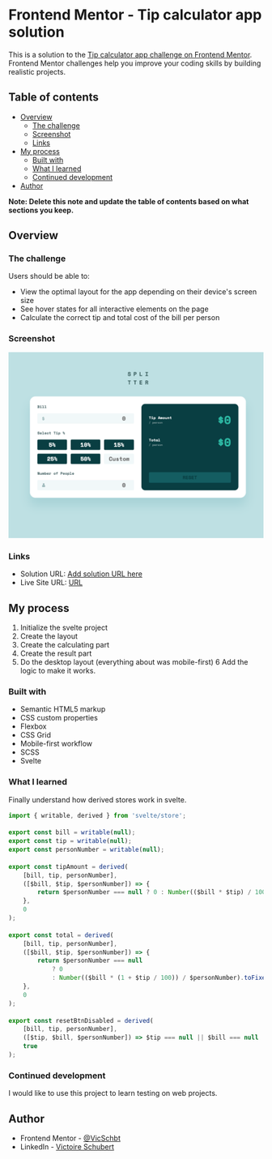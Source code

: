 # Frontend Mentor - Tip calculator app solution

This is a solution to the [Tip calculator app challenge on Frontend Mentor](https://www.frontendmentor.io/challenges/tip-calculator-app-ugJNGbJUX). Frontend Mentor challenges help you improve your coding skills by building realistic projects.

## Table of contents

- [Overview](#overview)
  - [The challenge](#the-challenge)
  - [Screenshot](#screenshot)
  - [Links](#links)
- [My process](#my-process)
  - [Built with](#built-with)
  - [What I learned](#what-i-learned)
  - [Continued development](#continued-development)
- [Author](#author)

**Note: Delete this note and update the table of contents based on what sections you keep.**

## Overview

### The challenge

Users should be able to:

- View the optimal layout for the app depending on their device's screen size
- See hover states for all interactive elements on the page
- Calculate the correct tip and total cost of the bill per person

### Screenshot

![](./screenshots/screenshot-desktop-default.png)

### Links

- Solution URL: [Add solution URL here](https://your-solution-url.com)
- Live Site URL: [URL](https://vicschbt.github.io/PERSO-tip-calculator-app/)

## My process

1. Initialize the svelte project
2. Create the layout
3. Create the calculating part
4. Create the result part
5. Do the desktop layout (everything about was mobile-first)
   6 Add the logic to make it works.

### Built with

- Semantic HTML5 markup
- CSS custom properties
- Flexbox
- CSS Grid
- Mobile-first workflow
- SCSS
- Svelte

### What I learned

Finally understand how derived stores work in svelte.

```js
import { writable, derived } from 'svelte/store';

export const bill = writable(null);
export const tip = writable(null);
export const personNumber = writable(null);

export const tipAmount = derived(
	[bill, tip, personNumber],
	([$bill, $tip, $personNumber]) => {
		return $personNumber === null ? 0 : Number(($bill * $tip) / 100 / $personNumber).toFixed(2);
	},
	0
);

export const total = derived(
	[bill, tip, personNumber],
	([$bill, $tip, $personNumber]) => {
		return $personNumber === null
			? 0
			: Number(($bill * (1 + $tip / 100)) / $personNumber).toFixed(2);
	},
	0
);

export const resetBtnDisabled = derived(
	[bill, tip, personNumber],
	([$tip, $bill, $personNumber]) => $tip === null || $bill === null || $personNumber === null,
	true
);
```

### Continued development

I would like to use this project to learn testing on web projects.

## Author

- Frontend Mentor - [@VicSchbt](https://www.frontendmentor.io/profile/VicSchbt)
- LinkedIn - [Victoire Schubert](www.linkedin.com/in/victoire-schubert)
